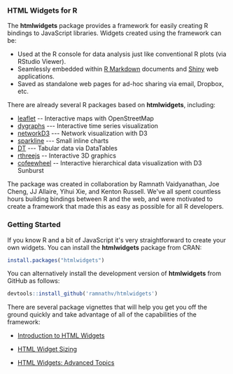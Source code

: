 ### HTML Widgets for R

The **htmlwidgets** package provides a framework for easily creating R bindings to JavaScript libraries. Widgets created using the framework can be:

* Used at the R console for data analysis just like conventional R plots (via RStudio Viewer).
* Seamlessly embedded within [R Markdown](http://rmarkdown.rstudio.com) documents and [Shiny](http://shiny.rstudio.com) web applications.
* Saved as standalone web pages for ad-hoc sharing via email, Dropbox, etc.

There are already several R packages based on **htmlwidgets**, including:

* [leaflet](https://github.com/rstudio/leaflet) -- Interactive maps with OpenStreetMap
* [dygraphs](http://rstudio.github.io/dygraphs/) --- Interactive time series visualization
* [networkD3](http://christophergandrud.github.io/networkD3/) --- Network visualization with D3
* [sparkline](https://github.com/htmlwidgets/sparkline) --- Small inline charts
* [DT](http://rstudio.github.io/DT/) --- Tabular data via DataTables
* [rthreejs](https://github.com/bwlewis/rthreejs) -- Interactive 3D graphics
* [cofeewheel](https://github.com/bwlewis/rthreejs) -- Interactive hierarchical data visualization with D3 Sunburst

The package was created in collaboration by Ramnath Vaidyanathan, Joe Cheng, JJ Allaire, Yihui Xie, and Kenton Russell. We've all spent countless hours building bindings between R and the web, and were motivated to create a framework that made this as easy as possible for all R developers. 

### Getting Started

If you know R and a bit of JavaScript it's very straightforward to create your own widgets. You can install the **htmlwidgets** package from CRAN:

```r
install.packages("htmlwidgets")
```

You can alternatively install the development version of **htmlwidgets** from GitHub as follows:

```r
devtools::install_github('ramnathv/htmlwidgets')
```

There are several package vignettes that will help you get you off the ground quickly and take advantage of all of the capabilities of the framework:

* [Introduction to HTML Widgets](vignettes/htmlwidgets-intro.Rmd)

* [HTML Widget Sizing](vignettes/htmlwidgets-sizing.Rmd)

* [HTML Widgets: Advanced Topics](vignettes/htmlwidgets-advanced.Rmd)


